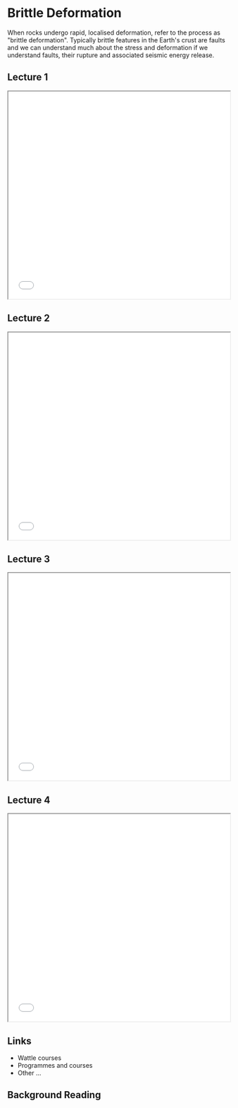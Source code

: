 # Brittle Deformation

When rocks undergo rapid, localised deformation, refer to the process as "brittle deformation". Typically brittle features in the Earth's crust are faults and we can understand much about the stress and deformation if we understand faults, their rupture and associated seismic energy release.

## Lecture 1

<iframe src="../slideshows/Module-iv-lecture1-Brittle-deformation.reveal.html" title="Slideshow" width=100%, height=470, allowfullscreen></iframe>

## Lecture 2

<iframe src="../slideshows/Module-iv-lecture2-Brittle-deformation.reveal.html" title="Slideshow" width=100%, height=470, allowfullscreen></iframe>

## Lecture 3

<iframe src="../slideshows/Module-iv-lecture3-Brittle-deformation.reveal.html" title="Slideshow" width=100%, height=470, allowfullscreen></iframe>

## Lecture 4

<iframe src="../slideshows/Module-iv-lecture4-Brittle-deformation.reveal.html" title="Slideshow" width=100%, height=470, allowfullscreen></iframe>

## Links
  - Wattle courses
  - Programmes and courses 
  - Other ... 

## Background Reading
